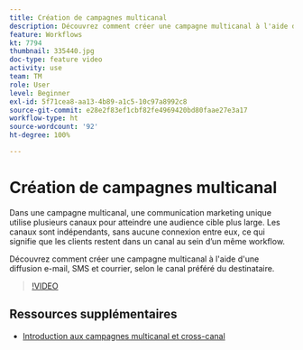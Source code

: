 ```yaml
---
title: Création de campagnes multicanal
description: Découvrez comment créer une campagne multicanal à l'aide d'une diffusion e-mail, SMS et courrier, selon le canal préféré du destinataire.
feature: Workflows
kt: 7794
thumbnail: 335440.jpg
doc-type: feature video
activity: use
team: TM
role: User
level: Beginner
exl-id: 5f71cea8-aa13-4b89-a1c5-10c97a8992c8
source-git-commit: e28e2f83ef1cbf82fe4969420bd80faae27e3a17
workflow-type: ht
source-wordcount: '92'
ht-degree: 100%

---
```


# Création de campagnes multicanal

Dans une campagne multicanal, une communication marketing unique utilise plusieurs canaux pour atteindre une audience cible plus large. Les canaux sont indépendants, sans aucune connexion entre eux, ce qui signifie que les clients restent dans un canal au sein d’un même workflow.

Découvrez comment créer une campagne multicanal à l&#39;aide d&#39;une diffusion e-mail, SMS et courrier, selon le canal préféré du destinataire.

>[!VIDEO](https://video.tv.adobe.com/v/335440?quality=12)

## Ressources supplémentaires

* [Introduction aux campagnes multicanal et cross-canal](/help/orchestrate-campaigns/introduction-to-cross-and-multi-channel-campaigns.md)
